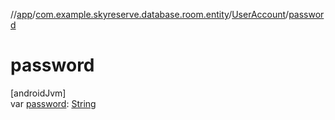 //[app](../../../index.md)/[com.example.skyreserve.database.room.entity](../index.md)/[UserAccount](index.md)/[password](password.md)

# password

[androidJvm]\
var [password](password.md): [String](https://kotlinlang.org/api/latest/jvm/stdlib/kotlin/-string/index.html)
